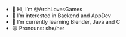 - 👋 Hi, I’m @ArchLovesGames
- 👀 I’m interested in Backend and AppDev
- 🌱 I’m currently learning Blender, Java and C
- 😄 Pronouns: she/her


<!---
ArchLovesGames/ArchLovesGames is a ✨ special ✨ repository because its `README.md` (this file) appears on your GitHub profile.
You can click the Preview link to take a look at your changes.
--->
